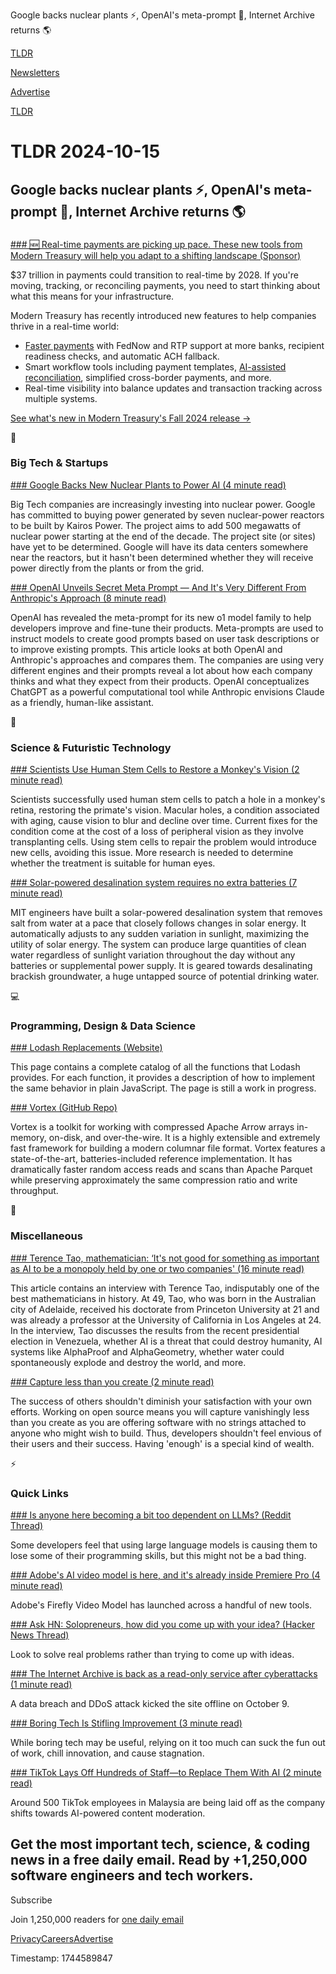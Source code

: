 Google backs nuclear plants ⚡, OpenAI's meta-prompt 🧠, Internet Archive returns 🌎

[TLDR](/)

[Newsletters](/newsletters)

[Advertise](https://advertise.tldr.tech/)

[TLDR](/)

# TLDR 2024-10-15

## Google backs nuclear plants ⚡, OpenAI's meta-prompt 🧠, Internet Archive returns 🌎

### 

[### 🆕 Real-time payments are picking up pace. These new tools from Modern Treasury will help you adapt to a shifting landscape (Sponsor)](https://www.moderntreasury.com/2024-fall-release?utm_campaign=Fall-Launch-2024&amp;utm_source=tldr&amp;utm_medium=sponsorships&amp;utm_content=fall-launch)

$37 trillion in payments could transition to real-time by 2028. If you're moving, tracking, or reconciling payments, you need to start thinking about what this means for your infrastructure.

Modern Treasury has recently introduced new features to help companies thrive in a real-time world:

* [Faster payments](https://www.moderntreasury.com/2024-fall-release?utm_campaign=Fall-Launch-2024&utm_source=tldr&utm_medium=sponsorships&utm_content=fall-launch) with FedNow and RTP support at more banks, recipient readiness checks, and automatic ACH fallback.
* Smart workflow tools including payment templates, [AI-assisted reconciliation](https://www.moderntreasury.com/2024-fall-release?utm_campaign=Fall-Launch-2024&utm_source=tldr&utm_medium=sponsorships&utm_content=fall-launch), simplified cross-border payments, and more.
* Real-time visibility into balance updates and transaction tracking across multiple systems.

[See what's new in Modern Treasury's Fall 2024 release →](https://www.moderntreasury.com/2024-fall-release?utm_campaign=Fall-Launch-2024&utm_source=tldr&utm_medium=sponsorships&utm_content=fall-launch)

📱

### Big Tech & Startups

[### Google Backs New Nuclear Plants to Power AI (4 minute read)](https://www.wsj.com/business/energy-oil/google-nuclear-power-artificial-intelligence-87966624?st=U89AHT&reflink=desktopwebshare_permalink&utm_source=tldrnewsletter)

Big Tech companies are increasingly investing into nuclear power. Google has committed to buying power generated by seven nuclear-power reactors to be built by Kairos Power. The project aims to add 500 megawatts of nuclear power starting at the end of the decade. The project site (or sites) have yet to be determined. Google will have its data centers somewhere near the reactors, but it hasn't been determined whether they will receive power directly from the plants or from the grid.

[### OpenAI Unveils Secret Meta Prompt — And It's Very Different From Anthropic's Approach (8 minute read)](https://decrypt.co/285854/openai-secret-meta-prompt-anthropic?utm_source=tldrnewsletter)

OpenAI has revealed the meta-prompt for its new o1 model family to help developers improve and fine-tune their products. Meta-prompts are used to instruct models to create good prompts based on user task descriptions or to improve existing prompts. This article looks at both OpenAI and Anthropic's approaches and compares them. The companies are using very different engines and their prompts reveal a lot about how each company thinks and what they expect from their products. OpenAI conceptualizes ChatGPT as a powerful computational tool while Anthropic envisions Claude as a friendly, human-like assistant.

🚀

### Science & Futuristic Technology

[### Scientists Use Human Stem Cells to Restore a Monkey's Vision (2 minute read)](https://futurism.com/neoscope/human-stem-cells-restore-monkey-vision?utm_source=tldrnewsletter)

Scientists successfully used human stem cells to patch a hole in a monkey's retina, restoring the primate's vision. Macular holes, a condition associated with aging, cause vision to blur and decline over time. Current fixes for the condition come at the cost of a loss of peripheral vision as they involve transplanting cells. Using stem cells to repair the problem would introduce new cells, avoiding this issue. More research is needed to determine whether the treatment is suitable for human eyes.

[### Solar-powered desalination system requires no extra batteries (7 minute read)](https://news.mit.edu/2024/solar-powered-desalination-system-requires-no-extra-batteries-1008?utm_source=tldrnewsletter)

MIT engineers have built a solar-powered desalination system that removes salt from water at a pace that closely follows changes in solar energy. It automatically adjusts to any sudden variation in sunlight, maximizing the utility of solar energy. The system can produce large quantities of clean water regardless of sunlight variation throughout the day without any batteries or supplemental power supply. It is geared towards desalinating brackish groundwater, a huge untapped source of potential drinking water.

💻

### Programming, Design & Data Science

[### Lodash Replacements (Website)](https://thescottyjam.github.io/snap.js/#!/nolodash)

This page contains a complete catalog of all the functions that Lodash provides. For each function, it provides a description of how to implement the same behavior in plain JavaScript. The page is still a work in progress.

[### Vortex (GitHub Repo)](https://github.com/spiraldb/vortex?utm_source=tldrnewsletter)

Vortex is a toolkit for working with compressed Apache Arrow arrays in-memory, on-disk, and over-the-wire. It is a highly extensible and extremely fast framework for building a modern columnar file format. Vortex features a state-of-the-art, batteries-included reference implementation. It has dramatically faster random access reads and scans than Apache Parquet while preserving approximately the same compression ratio and write throughput.

🎁

### Miscellaneous

[### Terence Tao, mathematician: ‘It's not good for something as important as AI to be a monopoly held by one or two companies' (16 minute read)](https://english.elpais.com/science-tech/2024-10-12/terence-tao-mathematician-its-not-good-for-something-as-important-as-ai-to-be-a-monopoly-held-by-one-or-two-companies.html?utm_source=tldrnewsletter)

This article contains an interview with Terence Tao, indisputably one of the best mathematicians in history. At 49, Tao, who was born in the Australian city of Adelaide, received his doctorate from Princeton University at 21 and was already a professor at the University of California in Los Angeles at 24. In the interview, Tao discusses the results from the recent presidential election in Venezuela, whether AI is a threat that could destroy humanity, AI systems like AlphaProof and AlphaGeometry, whether water could spontaneously explode and destroy the world, and more.

[### Capture less than you create (2 minute read)](https://world.hey.com/dhh/capture-less-than-you-create-c30e462e?utm_source=tldrnewsletter)

The success of others shouldn't diminish your satisfaction with your own efforts. Working on open source means you will capture vanishingly less than you create as you are offering software with no strings attached to anyone who might wish to build. Thus, developers shouldn't feel envious of their users and their success. Having 'enough' is a special kind of wealth.

⚡

### Quick Links

[### Is anyone here becoming a bit too dependent on LLMs? (Reddit Thread)](https://www.reddit.com/r/cscareerquestions/comments/1g3ifpv/is_anyone_here_becoming_a_bit_too_dependent_on/?utm_source=tldrnewsletter)

Some developers feel that using large language models is causing them to lose some of their programming skills, but this might not be a bad thing.

[### Adobe's AI video model is here, and it's already inside Premiere Pro (4 minute read)](https://www.theverge.com/2024/10/14/24268695/adobe-ai-video-generation-firefly-model-premiere-pro?utm_source=tldrnewsletter)

Adobe's Firefly Video Model has launched across a handful of new tools.

[### Ask HN: Solopreneurs, how did you come up with your idea? (Hacker News Thread)](https://news.ycombinator.com/item?id=41837607&amp;utm_source=tldrnewsletter)

Look to solve real problems rather than trying to come up with ideas.

[### The Internet Archive is back as a read-only service after cyberattacks (1 minute read)](https://www.theverge.com/2024/10/14/24269741/internet-archive-online-read-only-data-breach-outage?utm_source=tldrnewsletter)

A data breach and DDoS attack kicked the site offline on October 9.

[### Boring Tech Is Stifling Improvement (3 minute read)](https://yonkeltron.com/posts/boring-tech-is-stifling-improvement/?utm_source=tldrnewsletter)

While boring tech may be useful, relying on it too much can suck the fun out of work, chill innovation, and cause stagnation.

[### TikTok Lays Off Hundreds of Staff—to Replace Them With AI (2 minute read)](https://www.pcmag.com/news/tiktok-lays-off-hundreds-of-staff-to-replace-them-focus-on-ai?utm_source=tldrnewsletter)

Around 500 TikTok employees in Malaysia are being laid off as the company shifts towards AI-powered content moderation.

## Get the most important tech, science, & coding news in a free daily email. Read by +1,250,000 software engineers and tech workers.

Subscribe

Join 1,250,000 readers for [one daily email](/api/latest/tech)

[Privacy](/privacy)[Careers](https://jobs.ashbyhq.com/tldr.tech)[Advertise](/tech/advertise)

Timestamp: 1744589847